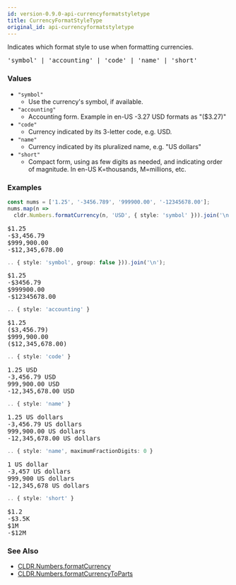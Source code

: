 ```yaml
---
id: version-0.9.0-api-currencyformatstyletype
title: CurrencyFormatStyleType
original_id: api-currencyformatstyletype
---
```


Indicates which format style to use when formatting currencies.

<pre class="syntax">
'symbol' | 'accounting' | 'code' | 'name' | 'short'
</pre>

### Values

  - `"symbol"`
    - Use the currency's symbol, if available.
  - `"accounting"`
    - Accounting form. Example in en-US -3.27 USD formats as "($3.27)"
  - `"code"`
    - Currency indicated by its 3-letter code, e.g. USD.
  - `"name"`
    - Currency indicated by its pluralized name, e.g. "US dollars"
  - `"short"`
    - Compact form, using as few digits as needed, and indicating order of magnitude. In en-US K=thousands, M=millions, etc.

### Examples

```typescript
const nums = ['1.25', '-3456.789', '999900.00', '-12345678.00'];
nums.map(n =>
  cldr.Numbers.formatCurrency(n, 'USD', { style: 'symbol' })).join('\n');
```

<pre class="output">
$1.25
-$3,456.79
$999,900.00
-$12,345,678.00
</pre>

```typescript
.. { style: 'symbol', group: false })).join('\n');
```

<pre class="output">
$1.25
-$3456.79
$999900.00
-$12345678.00
</pre>


```typescript
.. { style: 'accounting' }
```

<pre class="output">
$1.25
($3,456.79)
$999,900.00
($12,345,678.00)
</pre>

```typescript
.. { style: 'code' }
```

<pre class="output">
1.25 USD
-3,456.79 USD
999,900.00 USD
-12,345,678.00 USD
</pre>

```typescript
.. { style: 'name' }
```

<pre class="output">
1.25 US dollars
-3,456.79 US dollars
999,900.00 US dollars
-12,345,678.00 US dollars
</pre>

```typescript
.. { style: 'name', maximumFractionDigits: 0 }
```

<pre class="output">
1 US dollar
-3,457 US dollars
999,900 US dollars
-12,345,678 US dollars
</pre>

```typescript
.. { style: 'short' }
```

<pre class="output">
$1.2
-$3.5K
$1M
-$12M
</pre>

### See Also

  - [CLDR.Numbers.formatCurrency](api-cldr-numbers#formatcurrency)
  - [CLDR.Numbers.formatCurrencyToParts](api-cldr-numbers#formatcurrencytoparts)
